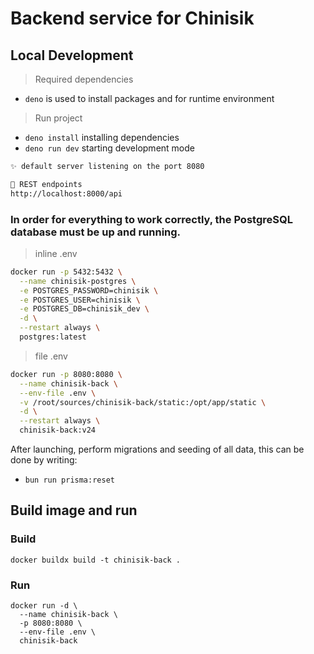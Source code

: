 # Backend service for Chinisik

## Local Development

> Required dependencies

- `deno` is used to install packages and for runtime environment

> Run project

- `deno install` installing dependencies
- `deno run dev` starting development mode

```md
✨ default server listening on the port 8080

🌱 REST endpoints
http://localhost:8000/api
```

### In order for everything to work correctly, the PostgreSQL database must be up and running.

> inline .env

```bash
docker run -p 5432:5432 \
  --name chinisik-postgres \
  -e POSTGRES_PASSWORD=chinisik \
  -e POSTGRES_USER=chinisik \
  -e POSTGRES_DB=chinisik_dev \
  -d \
  --restart always \
  postgres:latest
```

> file .env

```bash
docker run -p 8080:8080 \
  --name chinisik-back \
  --env-file .env \
  -v /root/sources/chinisik-back/static:/opt/app/static \
  -d \
  --restart always \
  chinisik-back:v24
```

After launching, perform migrations and seeding of all data, this can be done by writing:

- `bun run prisma:reset`

## Build image and run

### Build

```
docker buildx build -t chinisik-back .
```

### Run

```
docker run -d \
  --name chinisik-back \
  -p 8080:8080 \
  --env-file .env \
  chinisik-back
```
